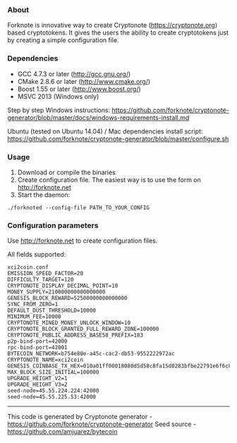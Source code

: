 ### About
Forknote is innovative way to create Cryptonote (https://cryptonote.org) based cryptotokens. It gives the users the ability to create cryptotokens just by creating a simple configuration file.

### Dependencies
* GCC 4.7.3 or later     (http://gcc.gnu.org/)
* CMake 2.8.6 or later   (http://www.cmake.org/)
* Boost 1.55 or later    (http://www.boost.org/)
* MSVC 2013 (Windows only)

Step by step Windows instructions:
https://github.com/forknote/cryptonote-generator/blob/master/docs/windows-requirements-install.md

Ubuntu (tested on Ubuntu 14.04) / Mac dependencies install script:
https://github.com/forknote/cryptonote-generator/blob/master/configure.sh


### Usage
1. Download or compile the binaries
2. Create configuration file. The easiest way is to use the form on http://forknote.net
3. Start the daemon:
```
./forknoted --config-file PATH_TO_YOUR_CONFIG
```

### Configuration parameters
Use http://forknote.net to create configuration files.

All fields supported:
```
xci2coin.conf
EMISSION_SPEED_FACTOR=20
DIFFICULTY_TARGET=120
CRYPTONOTE_DISPLAY_DECIMAL_POINT=10
MONEY_SUPPLY=210000000000000000
GENESIS_BLOCK_REWARD=52500000000000000
SYNC_FROM_ZERO=1
DEFAULT_DUST_THRESHOLD=10000
MINIMUM_FEE=10000
CRYPTONOTE_MINED_MONEY_UNLOCK_WINDOW=10
CRYPTONOTE_BLOCK_GRANTED_FULL_REWARD_ZONE=100000
CRYPTONOTE_PUBLIC_ADDRESS_BASE58_PREFIX=183
p2p-bind-port=42000
rpc-bind-port=42001
BYTECOIN_NETWORK=b754e80e-a45c-cac2-db53-9552222972ac
CRYPTONOTE_NAME=xci2coin
GENESIS_COINBASE_TX_HEX=010a01ff00018080d5d58c8fa15d0283bfbe22791e6f6c869656c1160c3aef2da9ac8977b6988789380f507885840e2101159d9270aa254e1919dfc90c2fb9b03d608db74ccec79261823560a840607603
MAX_BLOCK_SIZE_INITIAL=100000
UPGRADE_HEIGHT_V2=1
UPGRADE_HEIGHT_V3=2
seed-node=45.55.224.224:42000
seed-node=45.55.225.53:42000
```

---
This code is generated by Cryptonote generator - https://github.com/forknote/cryptonote-generator
Seed source - https://github.com/amjuarez/bytecoin
